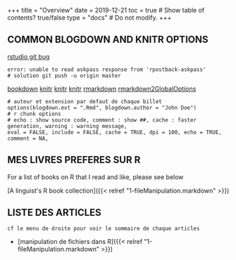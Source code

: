 +++
title = "Overview"
date = 2019-12-21
toc = true  # Show table of contents? true/false
type = "docs"  # Do not modify.
+++

## COMMON BLOGDOWN AND KNITR OPTIONS

[rstudio git bug](https://github.com/STAT545-UBC/Discussion/issues/93)
```{}
error: unable to read askpass response from 'rpostback-askpass'
# solution git push -u origin master
```

[bookdown](https://bookdown.org/yihui/blogdown/get-started.html) [knitr](https://yihui.org/knitr/options/#chunk-options) [knitr](https://yihui.org/knitr/demo/showcase/) [knitr](https://yihui.org/knitr/demos/) [rmarkdown](https://bookdown.org/yihui/rmarkdown/) [rmarkdown2GlobalOptions](https://rmarkdown.rstudio.com/lesson-3.html)

```{r,eval=FALSE}
# auteur et extension par defaut de chaque billet
options(blogdown.ext = ".Rmd", blogdown.author = "John Doe")
# r chunk options
# echo : show source code, comment : show ##, cache : faster generation, warning : warning message,
eval = FALSE, include = FALSE, cache = TRUE, dpi = 100, echo = TRUE, comment = NA,
```

## MES LIVRES PREFERES SUR R

For a list of books on R that I read and like, please see below

[A linguist's R book collection]({{< relref "1-fileManipulation.markdown" >}})

## LISTE DES ARTICLES

`cf le menu de droite pour voir le sommaire de chaque articles`

* [manipulation de fichiers dans R]({{< relref "1-fileManipulation.markdown" >}})

